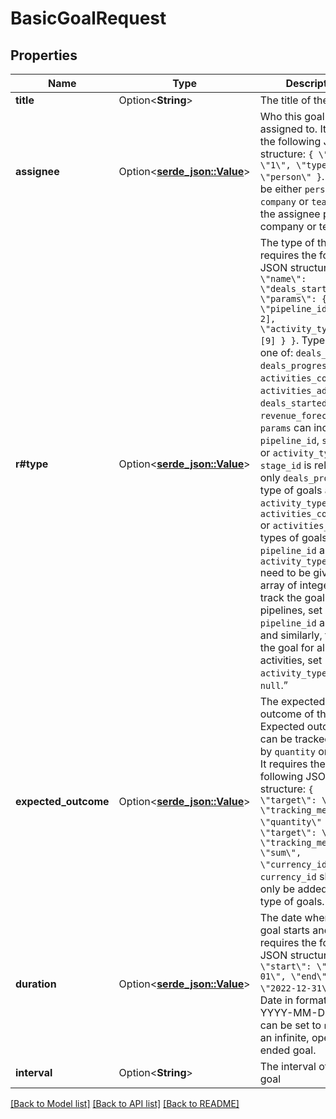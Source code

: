 # BasicGoalRequest

## Properties

Name | Type | Description | Notes
------------ | ------------- | ------------- | -------------
**title** | Option<**String**> | The title of the goal | [optional]
**assignee** | Option<[**serde_json::Value**](.md)> | Who this goal is assigned to. It requires the following JSON structure: `{ \"id\": \"1\", \"type\": \"person\" }`. `type` can be either `person`, `company` or `team`. ID of the assignee person, company or team. | [optional]
**r#type** | Option<[**serde_json::Value**](.md)> | The type of the goal. It requires the following JSON structure: `{ \"name\": \"deals_started\", \"params\": { \"pipeline_id\": [1, 2], \"activity_type_id\": [9] } }`. Type can be one of: `deals_won`, `deals_progressed`, `activities_completed`, `activities_added`, `deals_started` or `revenue_forecast`. `params` can include `pipeline_id`, `stage_id` or `activity_type_id`. `stage_id` is related to only `deals_progressed` type of goals and `activity_type_id` to `activities_completed` or `activities_added` types of goals. The `pipeline_id` and `activity_type_id` need to be given as an array of integers. To track the goal in all pipelines, set `pipeline_id` as `null` and similarly, to track the goal for all activities, set `activity_type_id` as `null`.” | [optional]
**expected_outcome** | Option<[**serde_json::Value**](.md)> | The expected outcome of the goal. Expected outcome can be tracked either by `quantity` or by `sum`. It requires the following JSON structure: `{ \"target\": \"50\", \"tracking_metric\": \"quantity\" }` or `{ \"target\": \"50\", \"tracking_metric\": \"sum\", \"currency_id\": 1 }`. `currency_id` should only be added to `sum` type of goals. | [optional]
**duration** | Option<[**serde_json::Value**](.md)> | The date when the goal starts and ends. It requires the following JSON structure: `{ \"start\": \"2019-01-01\", \"end\": \"2022-12-31\" }`. Date in format of YYYY-MM-DD. \"end\" can be set to `null` for an infinite, open-ended goal. | [optional]
**interval** | Option<**String**> | The interval of the goal | [optional]

[[Back to Model list]](../README.md#documentation-for-models) [[Back to API list]](../README.md#documentation-for-api-endpoints) [[Back to README]](../README.md)


